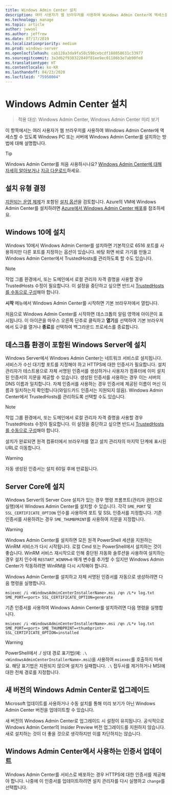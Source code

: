 ```yaml
---
title: Windows Admin Center 설치
description: 여러 사용자가 웹 브라우저를 사용하여 Windows Admin Center에 액세스할 수 있도록 Windows PC 또는 서버에 Windows Admin Center를 설치하는 방법입니다.
ms.technology: manage
ms.topic: article
author: jwwool
ms.author: jeffrew
ms.date: 07/17/2019
ms.localizationpriority: medium
ms.prod: windows-server
ms.openlocfilehash: cab128a3da9fa58c598cebcdf188058631c33977
ms.sourcegitcommit: 3a3d62f938322849f81ee9ec01186b3e7ab90fe0
ms.translationtype: HT
ms.contentlocale: ko-KR
ms.lasthandoff: 04/23/2020
ms.locfileid: "75950004"
---
```

# <a name="install-windows-admin-center"></a>Windows Admin Center 설치

> 적용 대상: Windows Admin Center, Windows Admin Center 미리 보기

이 항목에서는 여러 사용자가 웹 브라우저를 사용하여 Windows Admin Center에 액세스할 수 있도록 Windows PC 또는 서버에 Windows Admin Center를 설치하는 방법에 대해 설명합니다.

> [!Tip]
> Windows Admin Center를 처음 사용하시나요?
> [Windows Admin Center에 대해 자세히 알아보거나](../overview.md) [지금 다운로드](https://aka.ms/windowsadmincenter)하세요.

## <a name="determine-your-installation-type"></a>설치 유형 결정

[지원되는 운영 체제](https://docs.microsoft.com/windows-server/manage/windows-admin-center/plan/installation-options#installation-supported-operating-systems)가 포함된 [설치 옵션](../plan/installation-options.md)을 검토합니다. Azure의 VM에 Windows Admin Center를 설치하려면 [Azure에서 Windows Admin Center 배포](../azure/deploy-wac-in-azure.md)를 참조하세요.

## <a name="install-on-windows-10"></a>Windows 10에 설치

Windows 10에서 Windows Admin Center를 설치하면 기본적으로 6516 포트를 사용하지만 다른 포트를 지정하는 옵션이 있습니다. 바탕 화면 바로 가기를 만들고 Windows Admin Center에서 TrustedHosts를 관리하도록 할 수도 있습니다.

> [!NOTE]
> 작업 그룹 환경에서, 또는 도메인에서 로컬 관리자 자격 증명을 사용할 경우 TrustedHosts 수정이 필요합니다. 이 설정을 중단하고 싶으면 반드시 [TrustedHosts를 수동으로 구성](../support/troubleshooting.md#configure-trustedhosts)해야 합니다.

**시작** 메뉴에서 Windows Admin Center를 시작하면 기본 브라우저에서 열립니다.

처음으로 Windows Admin Center를 시작하면 데스크톱의 알림 영역에 아이콘이 표시됩니다. 이 아이콘을 마우스 오른쪽 단추로 클릭하고 **열기**를 선택하여 기본 브라우저에서 도구를 열거나 **종료**를 선택하여 백그라운드 프로세스를 종료합니다.

## <a name="install-on-windows-server-with-desktop-experience"></a>데스크톱 환경이 포함된 Windows Server에 설치

Windows Server에서 Windows Admin Center는 네트워크 서비스로 설치됩니다. 서비스가 수신 대기할 포트를 지정해야 하고 HTTPS에 대한 인증서가 필요합니다. 설치 관리자가 테스트용으로 자체 서명된 인증서를 생성하거나 사용자가 컴퓨터에 이미 설치된 인증서의 지문을 제공할 수 있습니다. 생성된 인증서를 사용하는 경우 이는 서버의 DNS 이름과 일치합니다. 자체 인증서를 사용하는 경우 인증서에 제공된 이름이 머신 이름과 일치하는지 확인합니다(와일드카드 인증서는 지원되지 않음). Windows Admin Center에서 TrustedHosts를 관리하도록 선택할 수도 있습니다.

> [!NOTE]
> 작업 그룹 환경에서, 또는 도메인에서 로컬 관리자 자격 증명을 사용할 경우 TrustedHosts 수정이 필요합니다. 이 설정을 중단하고 싶으면 반드시 [TrustedHosts를 수동으로 구성](../support/troubleshooting.md#configure-trustedhosts)해야 합니다.

설치가 완료되면 원격 컴퓨터에서 브라우저를 열고 설치 관리자의 마지막 단계에 표시된 URL로 이동합니다.

> [!WARNING]
> 자동 생성된 인증서는 설치 60일 후에 만료됩니다.

## <a name="install-on-server-core"></a>Server Core에 설치

Windows Server의 Server Core 설치가 있는 경우 명령 프롬프트(관리자 권한으로 실행)에서 Windows Admin Center를 설치할 수 있습니다. 각각 `SME_PORT` 및 `SSL_CERTIFICATE_OPTION` 인수를 사용하여 포트 및 SSL 인증서를 지정합니다. 기존 인증서를 사용하려는 경우 `SME_THUMBPRINT`를 사용하여 지문을 지정합니다.

> [!WARNING]
> Windows Admin Center를 설치하면 모든 원격 PowerShell 세션을 지원하는 WinRM 서비스가 다시 시작됩니다. 로컬 Cmd 또는 PowerShell에서 설치하는 것이 좋습니다. WinRM 서비스 재시작으로 인해 중단된 자동화 솔루션을 사용하여 설치하는 경우 설치 인수에 ```RESTART_WINRM=0``` 매개 변수를 추가할 수 있지만 Windows Admin Center가 작동하려면 WinRM을 다시 시작해야 합니다.

Windows Admin Center를 설치하고 자체 서명된 인증서를 자동으로 생성하려면 다음 명령을 실행합니다.

```   
msiexec /i <WindowsAdminCenterInstallerName>.msi /qn /L*v log.txt SME_PORT=<port> SSL_CERTIFICATE_OPTION=generate
```

기존 인증서를 사용하여 Windows Admin Center를 설치하려면 다음 명령을 실행합니다.

```
msiexec /i <WindowsAdminCenterInstallerName>.msi /qn /L*v log.txt SME_PORT=<port> SME_THUMBPRINT=<thumbprint> SSL_CERTIFICATE_OPTION=installed
```

> [!WARNING]
> PowerShell에서 ./ 상대 경로 표기법(예: `.\<WindowsAdminCenterInstallerName>.msi`)을 사용하여 `msiexec`를 호출하지 마세요. 해당 표기법은 지원되지 않으며 설치가 실패합니다. `.\` 접두사를 제거하거나 MSI에 대한 전체 경로를 지정합니다.

## <a name="upgrading-to-a-new-version-of-windows-admin-center"></a>새 버전의 Windows Admin Center로 업그레이드

Microsoft 업데이트를 사용하거나 수동 설치를 통해 미리 보기가 아닌 Windows Admin Center 버전을 업데이트할 수 있습니다.

새 버전의 Windows Admin Center로 업그레이드 시 설정이 유지됩니다. 공식적으로 Windows Admin Center의 Insider Preview 버전 업그레이드를 지원하지 않습니다. 새로 설치하는 것이 더 좋을 것으로 생각하지만 이를 차단하지는 않습니다.

## <a name="updating-the-certificate-used-by-windows-admin-center"></a>Windows Admin Center에서 사용하는 인증서 업데이트

Windows Admin Center를 서비스로 배포하는 경우 HTTPS에 대한 인증서를 제공해야 합니다. 나중에 이 인증서를 업데이트하려면 설치 관리자를 다시 실행하고 ```change```를 선택합니다.
